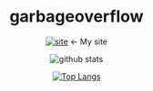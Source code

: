 <div align=center>

# garbageoverflow
[![site](https://avatars2.githubusercontent.com/u/62118286?s=460&u=e03b28774d1d6edbb63b86fcf4c0108bd7cf9774&v=4)](https://garbageoverflow.github.io/site)
<- My site

![github stats](https://github-readme-stats.vercel.app/api?username=garbageoverflow&show_icons=true&theme=dark)

[![Top Langs](https://github-readme-stats.vercel.app/api/top-langs/?username=garbageoverflow&theme=dark&layout=compact)](https://github/com/garbageoverflow)

</div>
